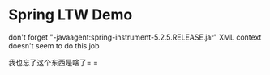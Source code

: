 # Spring LTW Demo

don't forget "-javaagent:spring-instrument-5.2.5.RELEASE.jar"
XML context doesn't seem to do this job

我也忘了这个东西是啥了= =